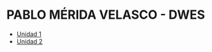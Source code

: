 # PABLO MÉRIDA VELASCO - DWES

* [Unidad 1](https://pmerida08.github.io/DWES/UD1/index.html)
* [Unidad 2](https://pmerida08.github.io/DWES/UD2/index.html)

